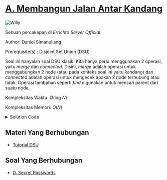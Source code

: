 # [A. Membangun Jalan Antar Kandang](https://tlx.toki.id/courses/competitive/chapters/10/problems/A)

![Willy](https://cdn.discordapp.com/attachments/1023918533601661019/1093028579329187880/image.png)

Sebuah percakapan di *Errichto Server Official*

Author: Daniel Simanullang

Prerequisite(s) : Disjoint Set Union (DSU)

<!-- Masukkan penjelasan disini -->

Soal ini hanyalah soal DSU klasik. Kita hanya perlu menggunakan 2 operasi, yaitu $merge$ dan $connected$. Disini, $merge$ adalah operasi untuk menggabungkan 2 node (atau pada konteks soal ini yaitu kandang) dan $connected$ adalah operasi untuk mengecek apakah 2 node terhubung atau tidak. Operasi tambahan seperti $find$ digunakan untuk mencari parent dari suatu node.

Kompleksitas Waktu: $O$(log $N$)

Kompleksitas Memori: $O(N)$

<details>
  <summary>Solution Code</summary>

```c++
#include <bits/stdc++.h>
#include <ext/pb_ds/assoc_container.hpp>
#include <ext/pb_ds/tree_policy.hpp>
using namespace __gnu_pbds;
using namespace std;

// defines
#define int long long
#define debug(x) cerr << "(" << #x << "=" << x << "," << __LINE__ << ")\n";
#define sz(x) ((int)x.size());
#define all(x) (x).begin(), (x).end();

// constants
const int dx[4]{1, 0, -1, 0}, dy[4]{0, 1, 0, -1};
const char dir[4]{'D', 'R', 'U', 'L'};
const int mod = 1e9 + 7;
const int maxn = 2e5 + 5;
const double eps = 1e-9;

// typedefs
typedef vector<vector<int>> vii;
typedef vector<int> vi;
typedef pair<int, int> pii;

// Template
template <class T>
using oset =
    tree<T, null_type, less<T>, rb_tree_tag, tree_order_statistics_node_update>;

// Mods
int mul(int a, int b, int MOD) { return ((a % MOD) * (b % MOD)) % MOD; }
int add(int a, int b, int MOD) { return (a + b) % MOD; }
int sub(int a, int b, int MOD) { return (MOD + a - b) % MOD; }

struct UnionFind {
  vector<int> par, sz;
  UnionFind(int n) {
    par.resize(n + 1);
    sz.resize(n + 1, 1);
    for (int i = 1; i <= n; i++) {
      par[i] = i;
    }
  }
  int find(int x) { return (par[x] == x ? x : par[x] = find(par[x])); }
  bool merge(int x, int y) {
    int a = find(x);
    int b = find(y);
    if (a == b) {
      return 0;
    }
    if (sz[a] < sz[b]) {
      swap(a, b);
    }
    sz[a] += sz[b];
    par[b] = a;
    return 1;
  }
  bool connected(int x, int y) { return find(x) == find(y); }
};
signed main() {
  ios_base::sync_with_stdio(false);
  cin.tie(NULL);
  int n, m;
  cin >> n >> m;
  UnionFind DSU(n + 1);
  for (int i = 0; i < m; i++) {
    int operation, a, b;
    cin >> operation >> a >> b;
    if (operation == 1) {
      DSU.merge(a, b);
    } else {
      cout << (DSU.connected(a, b) ? "Y" : "T") << '\n';
    }
  }

  return 0;
}
```
</details>

<!-- Tambahkan komentar apabila perlu

## Komentar
    
- Komentar I
- Komentar II

-->

## Materi Yang Berhubungan
    
- [Tutorial DSU](https://cp-algorithms.com/data_structures/disjoint_set_union.html)



## Soal Yang Berhubungan
    
- [D. Secret Passwords](https://codeforces.com/problemset/problem/1263/D)
